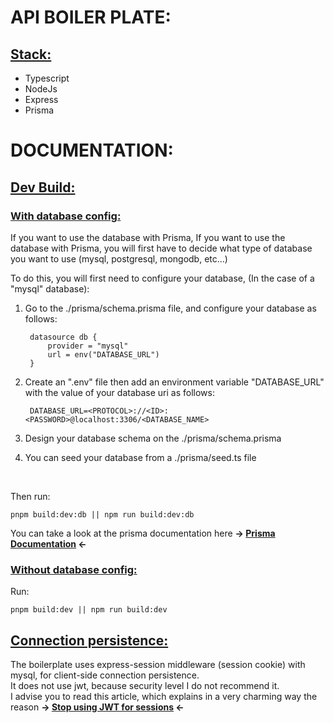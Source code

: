 # **API BOILER PLATE:**

## <ins> **Stack:**</ins>

- Typescript
- NodeJs
- Express
- Prisma

# **DOCUMENTATION:**

## <ins>**Dev Build:**</ins>

### <ins>**With database config:**</ins>

If you want to use the database with Prisma, If you want to use the database with Prisma, you will first have to decide what type of database you want to use (mysql, postgresql, mongodb, etc...)

To do this, you will first need to configure your database, (In the case of a "mysql" database):

1. Go to the ./prisma/schema.prisma file, and configure your database as follows:

        datasource db {
            provider = "mysql"
            url = env("DATABASE_URL")
        }

2. Create an ".env" file then add an environment variable "DATABASE_URL" with the value of your database uri as follows:

        DATABASE_URL=<PROTOCOL>://<ID>:<PASSWORD>@localhost:3306/<DATABASE_NAME>

3. Design your database schema on the ./prisma/schema.prisma

4. You can seed your database from a ./prisma/seed.ts file

<br>

Then run:

    pnpm build:dev:db || npm run build:dev:db

You can take a look at the prisma documentation here **-> [Prisma Documentation](https://www.prisma.io/docs) <-**

### <ins>**Without database config:**</ins>

Run:

    pnpm build:dev || npm run build:dev

## <ins>**Connection persistence:**</ins>

The boilerplate uses express-session middleware (session cookie) with mysql, for client-side connection persistence.
<br>
It does not use jwt, because security level I do not recommend it.
<br>
I advise you to read this article, which explains in a very charming way the reason **-> [Stop using JWT for sessions](http://cryto.net/~joepie91/blog/2016/06/13/stop-using-jwt-for-sessions/) <-**